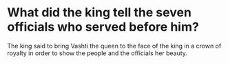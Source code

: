 # What did the king tell the seven officials who served before him?

The king said to bring Vashti the queen to the face of the king in a crown of royalty in order to show the people and the officials her beauty.
